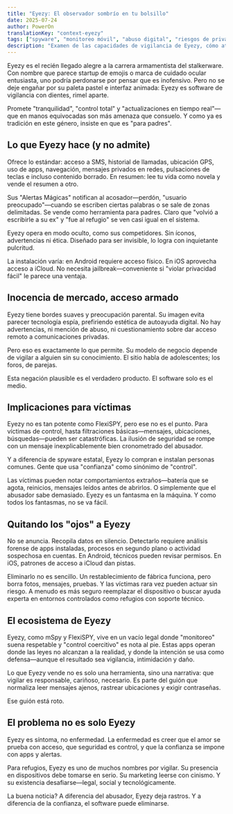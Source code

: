```yaml
---
title: "Eyezy: El observador sombrío en tu bolsillo"
date: 2025-07-24
author: PowerOn
translationKey: "context-eyezy"
tags: ["spyware", "monitoreo móvil", "abuso digital", "riesgos de privacidad", "seguridad para víctimas"]
description: "Examen de las capacidades de vigilancia de Eyezy, cómo ataca a usuarios vulnerables y qué deben saber los trabajadores para detectarlo."
---
```


Eyezy es el recién llegado alegre a la carrera armamentista del stalkerware. Con nombre que parece startup de emojis o marca de cuidado ocular entusiasta, uno podría perdonarse por pensar que es inofensivo. Pero no se deje engañar por su paleta pastel e interfaz animada: Eyezy es software de vigilancia con dientes, rimel aparte.

Promete "tranquilidad", "control total" y "actualizaciones en tiempo real"—que en manos equivocadas son más amenaza que consuelo. Y como ya es tradición en este género, insiste en que es "para padres".

## Lo que Eyezy hace (y no admite)

Ofrece lo estándar: acceso a SMS, historial de llamadas, ubicación GPS, uso de apps, navegación, mensajes privados en redes, pulsaciones de teclas e incluso contenido borrado. En resumen: lee tu vida como novela y vende el resumen a otro.

Sus "Alertas Mágicas" notifican al acosador—perdón, "usuario preocupado"—cuando se escriben ciertas palabras o se sale de zonas delimitadas. Se vende como herramienta para padres. Claro que "volvió a escribirle a su ex" y "fue al refugio" se ven casi igual en el sistema.

Eyezy opera en modo oculto, como sus competidores. Sin íconos, advertencias ni ética. Diseñado para ser invisible, lo logra con inquietante pulcritud.

La instalación varía: en Android requiere acceso físico. En iOS aprovecha acceso a iCloud. No necesita jailbreak—conveniente si "violar privacidad fácil" le parece una ventaja.

## Inocencia de mercado, acceso armado

Eyezy tiene bordes suaves y preocupación parental. Su imagen evita parecer tecnología espía, prefiriendo estética de autoayuda digital. No hay advertencias, ni mención de abuso, ni cuestionamiento sobre dar acceso remoto a comunicaciones privadas.

Pero eso es exactamente lo que permite. Su modelo de negocio depende de vigilar a alguien sin su conocimiento. El sitio habla de adolescentes; los foros, de parejas.

Esta negación plausible es el verdadero producto. El software solo es el medio.

## Implicaciones para víctimas

Eyezy no es tan potente como FlexiSPY, pero ese no es el punto. Para víctimas de control, hasta filtraciones básicas—mensajes, ubicaciones, búsquedas—pueden ser catastróficas. La ilusión de seguridad se rompe con un mensaje inexplicablemente bien cronometrado del abusador.

Y a diferencia de spyware estatal, Eyezy lo compran e instalan personas comunes. Gente que usa "confianza" como sinónimo de "control".

Las víctimas pueden notar comportamientos extraños—batería que se agota, reinicios, mensajes leídos antes de abrirlos. O simplemente que el abusador sabe demasiado. Eyezy es un fantasma en la máquina. Y como todos los fantasmas, no se va fácil.

## Quitando los "ojos" a Eyezy

No se anuncia. Recopila datos en silencio. Detectarlo requiere análisis forense de apps instaladas, procesos en segundo plano o actividad sospechosa en cuentas. En Android, técnicos pueden revisar permisos. En iOS, patrones de acceso a iCloud dan pistas.

Eliminarlo no es sencillo. Un restablecimiento de fábrica funciona, pero borra fotos, mensajes, pruebas. Y las víctimas rara vez pueden actuar sin riesgo. A menudo es más seguro reemplazar el dispositivo o buscar ayuda experta en entornos controlados como refugios con soporte técnico.

## El ecosistema de Eyezy

Eyezy, como mSpy y FlexiSPY, vive en un vacío legal donde "monitoreo" suena respetable y "control coercitivo" es nota al pie. Estas apps operan donde las leyes no alcanzan a la realidad, y donde la intención se usa como defensa—aunque el resultado sea vigilancia, intimidación y daño.

Lo que Eyezy vende no es solo una herramienta, sino una narrativa: que vigilar es responsable, cariñoso, necesario. Es parte del guión que normaliza leer mensajes ajenos, rastrear ubicaciones y exigir contraseñas.

Ese guión está roto.

## El problema no es solo Eyezy

Eyezy es síntoma, no enfermedad. La enfermedad es creer que el amor se prueba con acceso, que seguridad es control, y que la confianza se impone con apps y alertas.

Para refugios, Eyezy es uno de muchos nombres por vigilar. Su presencia en dispositivos debe tomarse en serio. Su marketing leerse con cinismo. Y su existencia desafiarse—legal, social y tecnológicamente.

La buena noticia? A diferencia del abusador, Eyezy deja rastros. Y a diferencia de la confianza, el software puede eliminarse.
